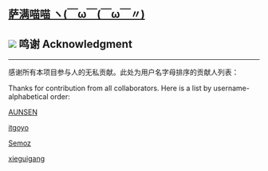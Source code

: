 ## [萨满喵喵 ヽ(￣ω￣(￣ω￣〃)](https://emlvirus.github.io/)

## ![](..\images/logo.png) 鸣谢 Acknowledgment

---

感谢所有本项目参与人的无私贡献。此处为用户名字母排序的贡献人列表：

Thanks for contribution from all collaborators. Here is a list by username-alphabetical order:

[AUNSEN](https://github.com/aunsen)

[itgoyo](https://github.com/itgoyo)

[Semoz](https://github.com/Semoz)

[xieguigang](https://github.com/xieguigang)

